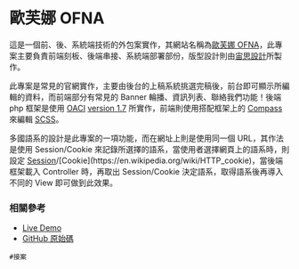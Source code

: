 # 歐芙娜 OFNA

這是一個前、後、系統端技術的外包案實作，其網站名稱為[歐芙娜 OFNA](http://www.ofna-bio.com/)，此專案主要負責前端刻板、後端串接、系統端部署部份，版型設計則由[宙思設計](https://www.zeusdesign.com.tw/)所製作。

此專案是常見的官網實作，主要由後台的上稿系統挑選完稿後，前台即可顯示所編輯的資料，而前端部分有常見的 Banner 輪播、資訊列表、聯絡我們功能！後端 php 框架是使用 [OACI](https://github.com/comdan66/oaci) [version 1.7](https://github.com/comdan66/oaci/tree/version/1.7) 所實作，前端則使用搭配框架上的 [Compass](http://compass-style.org/) 來編輯 [SCSS](http://sass-lang.com/)。

多國語系的設計是此專案的一項功能，而在網址上則是使用同一個 URL，其作法是使用 Session/Cookie 來記錄所選擇的語系，當使用者選擇網頁上的語系時，則設定 [Session](https://en.wikipedia.org/wiki/Session_(web_analytics))/[Cookie](https://en.wikipedia.org/wiki/HTTP_cookie)，當後端框架載入 Controller 時，再取出 Session/Cookie 決定語系，取得語系後再導入不同的 View 即可做到此效果。

### 相關參考
* [Live Demo](http://www.ofna-bio.com/)
* [GitHub 原始碼](https://github.com/comdan66/ofna)

`#接案`